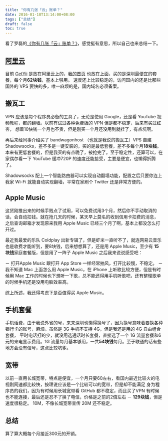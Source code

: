 ```yaml
---
title: "你有几张「云」账单？"
date: 2016-01-18T13:14:00+08:00
tags: ["总结"] 
draft: false
toc: true
---
```


看了罗磊的[《你有几张「云」账单？》](https://luolei.org/how-much-i-spend-on-cloud-monthly/)，感觉挺有意思，所以自己也来总结一下。

## [阿里云](http://www.aliyun.com/)

目前 [GetYii](http://www.getyii.com/) 是放在阿里云上的，[我的首页](https://www.forecho.com/) 也放在上面，买的是深圳最便宜的套餐，每个月**62块钱**，基本上够用。
速度还上比较稳定的，访问国内的还是比那些国外的 VPS 要快的多，唯一麻烦的是，国内域名必须备案。

## 搬瓦工

VPN 应该是每个程序员必备的工具了，无论是使用 Google，还是看 YouTube 视频教程，都的翻墙。以前有试过各种免费版的 VPN 但是都不稳定，后来有买过红杏，
想着10快钱一个月也不贵，但是刚买一个月还没用到就挂了，有点坑啊。

再后来经同事介绍买了 bandwagonhost （也就是我说的搬瓦工）VPS 自建 Shadowsocks，差不多是一键安装的，买的是最低套餐，差不多每个月**18块钱**。
本来有更低套餐的，但是我买的有点晚了，被抢完了。至于稳定性，还算可以，在家偶尔看一下 YouTube 缓冲720P 的速度还能接受，主要是便宜，也懒得折腾了。

Shadowsocks 配上一个智能路由器可以实现自动翻墙功能，配置之后只要你连上我家 Wi-Fi 就能自动实现翻墙，平常在家刷个 Twitter 还是非常方便的。

<!--more-->

## Apple Music

这货刚推出来的时候手贱点了试用，可以免费试用3个月，然后你不手动取消的话，会自动扣钱。就在抢几天的时候，某天早上莫名的收到信用卡扣费的消息，
之后查询邮箱才发现原来我用 Apple Music 已经三个月了啊，基本上都没怎么打开过。

最近我最爱的乐队 Coldplay 出新专辑了，但是虾米一直听不了，就连网易云音乐也是收费才能听到，要8块钱，后来想想算了，还是用 Apple Music，至少有
**15块钱**家庭套餐版，但是用了一阵子 Apple Music 之后我来说说感受吧：

－ 打开Apple Music 跟打开 App Store 一样经常抽风，打开比较慢，不稳定。
－ 我不知道 Mac 上面怎么用 Apple Music，在 iPhone 上听歌比较方便，但是有时候用 Mac 工作的时候也下想听一下歌，总不能还得用手机听歌吧，还有整理歌单的时候手机还是没用电脑效率高。

综上所述，我还得考虑下是否值得买 Apple Music。

## 手机套餐

手机话费，由于我说外省的号，来来深圳也懒得换号了，因为换号意味着要换各种银行卡的账号，麻烦。虽然是 3G 手机不支持 4G，但是我还是用的 4G 自由组合套餐，
平时电话打的少，就没用选通话时长套餐，直接选了一个 1G 流量套餐和6元的来电显示费用。1G 流量每月基本够用，一共**54块钱**每月。至于联通的话有些地方会没有信号，这点比较坑爹。

## 宽带

以前一直用长城宽带，特点是便宜，一个月只要60左右，看国内最近比较火的电视剧网速都比较快，按理说应该是一个比较可以的宽带，但是却不能满足
身为程序员的我们，因为有时候用长城宽带看 GitHub 都不稳定，而且买了VPN 有时候也不能连接，最后还是忍不了换了电信，价格是之前的2倍左右 － **129块钱**，但是速度很稳定。
10M，不像长城宽带宣传 20M 还不稳定。

## 总结

算了算大概每个月接近300元的开销。